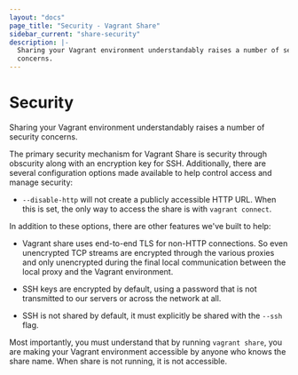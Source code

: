 ```yaml
---
layout: "docs"
page_title: "Security - Vagrant Share"
sidebar_current: "share-security"
description: |-
  Sharing your Vagrant environment understandably raises a number of security
  concerns.
---
```


# Security

Sharing your Vagrant environment understandably raises a number of security
concerns.

The primary security mechanism for Vagrant
Share is security through obscurity along with an encryption key for SSH.
Additionally, there are several configuration options made available to
help control access and manage security:

  * `--disable-http` will not create a publicly accessible HTTP URL. When
    this is set, the only way to access the share is with `vagrant connect`.

In addition to these options, there are other features we've built to help:

  * Vagrant share uses end-to-end TLS for non-HTTP connections. So even unencrypted
    TCP streams are encrypted through the various proxies and only unencrypted during
    the final local communication between the local proxy and the Vagrant environment.

  * SSH keys are encrypted by default, using a password that is not transmitted
    to our servers or across the network at all.

  * SSH is not shared by default, it must explicitly be shared with the
    `--ssh` flag.

Most importantly, you must understand that by running `vagrant share`,
you are making your Vagrant environment accessible by anyone who knows
the share name. When share is not running, it is not accessible.
